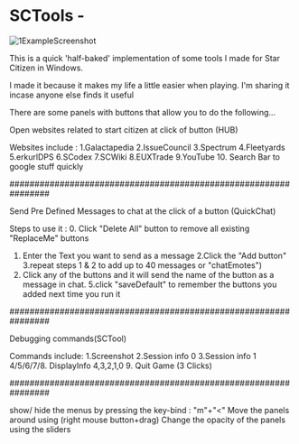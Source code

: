 # SCTools -

![1ExampleScreenshot](https://user-images.githubusercontent.com/71772783/222969300-9ab5e3b2-bb33-4c0b-960f-9d327dc10ce2.png)


This is a quick 'half-baked' implementation of some tools I made for Star Citizen in Windows.

I made it because it makes my life a little easier when playing. I'm sharing it incase anyone else finds it useful 
 




There are some panels with buttons that allow you to do the following...

Open websites related to start citizen at click of button (HUB)

Websites include :
1.Galactapedia
2.IssueCouncil
3.Spectrum
4.Fleetyards
5.erkurlDPS
6.SCodex
7.SCWiki
8.EUXTrade
9.YouTube
10. Search Bar to google stuff quickly

################################################################

Send Pre Defined Messages to chat at the click of a button (QuickChat)

Steps to use it :
0. Click "Delete All" button to remove all existing "ReplaceMe" buttons
1. Enter the Text you want to send as a message
2.Click the "Add button"
3.repeat steps 1 & 2 to add up to 40 messages or "chatEmotes")
4. Click any of the buttons and it will send the name of the button as a message in chat.
5.click "saveDefault" to remember the buttons you added next time you run it

################################################################

Debugging commands(SCTool)

Commands include:
1.Screenshot
2.Session info 0
3.Session info 1
4/5/6/7/8. DisplayInfo 4,3,2,1,0
9. Quit Game (3 Clicks)

################################################################


show/ hide the menus by pressing the key-bind : "m"+"<"
Move the panels around using (right mouse button+drag)
Change the opacity of the panels using the sliders
    



